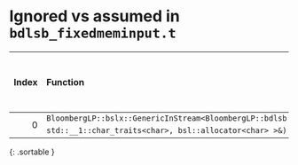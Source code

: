 # Ignored vs assumed in `bdlsb_fixedmeminput.t`

<script src="../sorttable.js"></script>

|   Index | Function                                                                                                                                                                                                                                                                  |   Difference in number of lines |   Function size difference in bytes |   Number of lines in assumed build | Number of bytes in assumed build   |   Number of lines in ignored build | Number of bytes in ignored build   |
|--------:|:--------------------------------------------------------------------------------------------------------------------------------------------------------------------------------------------------------------------------------------------------------------------------|--------------------------------:|------------------------------------:|-----------------------------------:|:-----------------------------------|-----------------------------------:|:-----------------------------------|
|       0 | `BloombergLP::bslx::GenericInStream<BloombergLP::bdlsb::FixedMemInput>::getString(bsl::basic_string<char, std::__1::char_traits<char>, bsl::allocator<char> >&)` <sup>[Assumed](0.assume.s.txt)</sup>, <sup>[Ignored](0.none.s.txt)</sup>, <sup>[Diff](0.diff.html)</sup> |                               3 |                                   0 |                                640 | 4,242,816                          |                                640 | 4,242,816                          |
{: .sortable }
